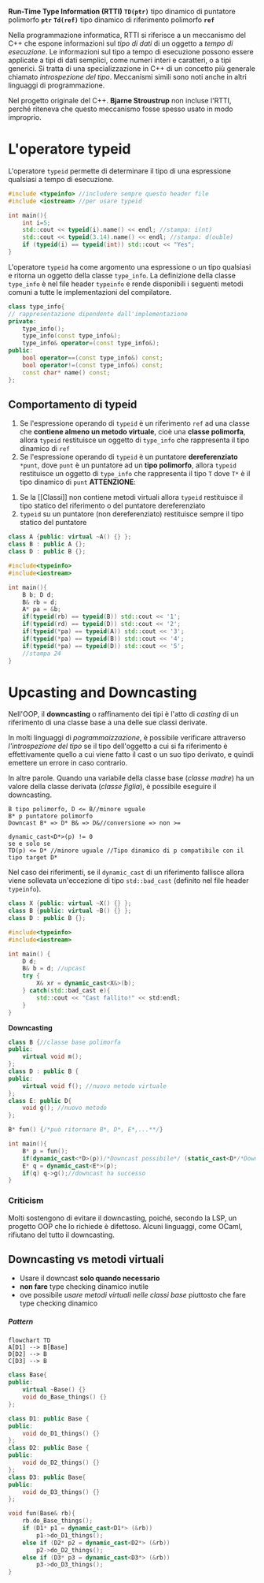 **Run-Time Type Information (RTTI)**
**`TD(ptr)`** tipo dinamico di puntatore polimorfo **`ptr`**
**`Td(ref)`** tipo dinamico di riferimento polimorfo **`ref`**

Nella programmazione informatica, RTTI si riferisce a un meccanismo del C++ che espone informazioni sul *tipo di dati* di un oggetto a *tempo di esecuzione*. Le informazioni sul tipo a tempo di esecuzione possono essere applicate a tipi di dati semplici, come numeri interi e caratteri, o a tipi generici. Si tratta di una specializzazione in C++ di un concetto più generale chiamato *introspezione del tipo*. Meccanismi simili sono noti anche in altri linguaggi di programmazione.

Nel progetto originale del C++. **Bjarne Stroustrup** non incluse l'RTTI, perché riteneva che questo meccanismo fosse spesso usato in modo improprio.

# L'operatore typeid
L'operatore `typeid` permette di determinare il tipo di una espressione qualsiasi a tempo di esecuzione.
````C++
#include <typeinfo> //includere sempre questo header file
#include <iostream> //per usare typeid

int main(){
	int i=5;
	std::cout << typeid(i).name() << endl; //stampa: i(nt)
	std::cout << typeid(3.14).name() << endl; //stampa: d(ouble)
	if (typeid(i) == typeid(int)) std::cout << "Yes";
}
````
L'operatore `typeid` ha come argomento una espressione o un tipo qualsiasi e ritorna un oggetto della classe `type_info`. La definizione della classe `type_info` è nel file header `typeinfo` e rende disponibili i seguenti metodi comuni a tutte le implementazioni del compilatore.
````C++
class type_info{
// rappresentazione dipendente dall'implementazione
private:
	type_info();
	type_info(const type_info&);
	type_info& operator=(const type_info&);
public:
	bool operator==(const type_info&) const;
	bool operator!=(const type_info&) const;
	const char* name() const;
};
````
## Comportamento di typeid
1. Se l'espressione operando di `typeid` è un riferimento `ref` ad una classe che **contiene almeno un metodo virtuale**, cioè una **classe polimorfa**, allora `typeid` restituisce un oggetto di `type_info` che rappresenta il tipo dinamico di `ref`
2. Se l'espressione operando di `typeid` è un puntatore **dereferenziato** `*punt`, dove `punt` è un puntatore ad un **tipo polimorfo**, allora `typeid` restituisce un oggetto di `type_info` che rappresenta il tipo `T` dove `T*` è il tipo dinamico di `punt`
**ATTENZIONE**:
1) Se la [[Classi]] non contiene metodi virtuali allora `typeid` restituisce il tipo statico del riferimento o del puntatore dereferenziato
2) `typeid` su un puntatore (non dereferenziato) restituisce sempre il tipo statico del puntatore
````C++
class A {public: virtual ~A() {} };
class B : public A {};
class D : public B {};

#include<typeinfo>
#include<iostream>

int main(){
	B b; D d;
	B& rb = d;
	A* pa = &b;
	if(typeid(rb) == typeid(B)) std::cout << '1';
	if(typeid(rd) == typeid(D)) std::cout << '2';
	if(typeid(*pa) == typeid(A)) std::cout << '3';
	if(typeid(*pa) == typeid(B)) std::cout << '4';
	if(typeid(*pa) == typeid(D)) std::cout << '5';
	//stampa 24
}
````

# Upcasting and Downcasting

Nell'OOP, il **downcasting** o raffinamento dei tipi è l'atto di *casting* di un riferimento di una classe base a una delle sue classi derivate.

In molti linguaggi di *pogrammaizzazione*, è possibile verificare attraverso *l'introspezione del tipo* se il tipo dell'oggetto a cui si fa riferimento è effettivamente quello a cui viene fatto il cast o un suo tipo derivato, e quindi emettere un errore in caso contrario.

In altre parole. Quando una variabile della classe base (*classe madre*) ha un valore della classe derivata (*classe figlia*), è possibile eseguire il downcasting.

````
B tipo polimorfo, D <= B//minore uguale
B* p puntatore polimorfo
Downcast B* => D* B& => D&//conversione => non >=

dynamic_cast<D*>(p) != 0
se e solo se
TD(p) <= D* //minore uguale //Tipo dinamico di p compatibile con il tipo target D*
````
Nel caso dei riferimenti, se il `dynamic_cast` di un riferimento fallisce allora viene sollevata un'eccezione di tipo `std::bad_cast` (definito nel file header `typeinfo`).
````C++
class X {public: virtual ~X() {} };
class B {public: virtual ~B() {} };
class D : public B {};

#include<typeinfo>
#include<iostream>

int main() {
	D d;
	B& b = d; //upcast
	try {
		X& xr = dynamic_cast<X&>(b);
	} catch(std::bad_cast e){
		std::cout << "Cast fallito!" << std:endl;
	}
}
````
**Downcasting**
````C++
class B {//classe base polimorfa
public:
	virtual void m();
};
class D : public B {
public:
	virtual void f(); //nuovo metodo virtuale
};
class E: public D{
	void g(); //nuovo metodo
};

B* fun() {/*può ritornare B*, D*, E*,...**/}

int main(){
	B* p = fun(); 
	if(dynamic_cast<*D>(p))/*Downcast possibile*/ (static_cast<D*/*Downacast*/>(p))->f();
	E* q = dynamic_cast<E*>(p);
	if(q) q->g();//downcast ha successo
} 
````
### Criticism
Molti sostengono di evitare il downcasting, poiché, secondo la LSP, un progetto OOP che lo richiede è difettoso. Alcuni linguaggi, come OCaml, rifiutano del tutto il downcasting.

## Downcasting vs metodi virtuali
- Usare il downcast **solo quando necessario**
- **non fare** type checking dinamico inutile
- ove possibile *usare metodi virtuali nelle classi base* piuttosto che fare type checking dinamico
##### Pattern
````mermaid
flowchart TD
A[D1] --> B[Base]
D[D2] --> B
C[D3] --> B
````
````C++
class Base{
public:
	virtual ~Base() {}
	void do_Base_things() {}
};

class D1: public Base {
public:
	void do_D1_things() {}
};
class D2: public Base {
public:
	void do_D2_things() {}
};
class D3: public Base{
public:
	void do_D3_things() {}
};

void fun(Base& rb){
	rb.do_Base_things();
	if (D1* p1 = dynamic_cast<D1*> (&rb))
		p1->do_D1_things();
	else if (D2* p2 = dynamic_cast<D2*> (&rb))
		p2->do_D2_things();
	else if (D3* p3 = dynamic_cast<D3*> (&rb))
		p3->do_D3_things();
}
````





